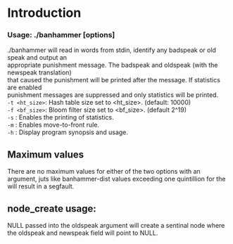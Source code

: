 # Introduction  
### Usage: ./banhammer [options]  
  ./banhammer will read in words from stdin, identify any badspeak or old speak and output an  
  appropriate punishment message. The badspeak and oldspeak (with the newspeak translation)  
  that caused the punishment will be printed after the message. If statistics are enabled  
  punishment messages are suppressed and only statistics will be printed.  
    `-t <ht_size>`: Hash table size set to <ht_size>. (default: 10000)  
    `-f <bf_size>`: Bloom filter size set to <bf_size>. (default 2^19)  
    `-s`          : Enables the printing of statistics.  
    `-m`          : Enables move-to-front rule.  
    `-h`          : Display program synopsis and usage.   
  
## Maximum values
  There are no maximum values for either of the two options with an argument, juts like banhammer-dist values exceeding one quintillion for the will result in a segfault. 
## node\_create usage:  
   NULL passed into the oldspeak argument will create a sentinal node where the oldspeak and newspeak field will point to NULL.
